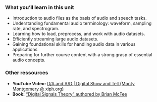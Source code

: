 ### What you’ll learn in this unit

- Introduction to audio files as the basis of audio and speech tasks.
- Understanding fundamental audio terminology: waveform, sampling rate, and spectrogram.
- Learning how to load, preprocess, and work with audio datasets.
- Efficiently streaming large audio datasets.
- Gaining foundational skills for handling audio data in various applications.
- Preparing for further course content with a strong grasp of essential audio concepts.


### Other ressources
- **YouTube Video:** [D/A and A/D | Digital Show and Tell (Monty Montgomery @ xiph.org)](https://youtu.be/cIQ9IXSUzuM)
- **Book:** [“Digital Signals Theory”  authored by Brian McFee](https://brianmcfee.net/dstbook-site/content/intro.html)
